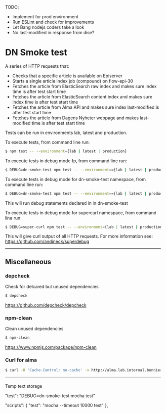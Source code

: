 TODO;
- Implement for prod environment
- Run ESLint and check for improvements
- Let Bang nodejs coders take a look
- No last-modified in response from dise?

# DN Smoke test
A series of HTTP requests that:  
- Checks that a specific article is available on Episerver
- Starts a single article index job (compound) on flow-epi-30
-  Fetches the article from ElasticSearch raw index and makes sure index time is after test start time
-  Fetches the article from ElasticSearch content index and makes sure index time is after test start time
-  Fetches the article from Alma API and makes sure index last-modified is after test start time
-  Fetches the article from Dagens Nyheter webpage and makes last-modified time is after test start time  

Tests can be run in environments lab, latest and production.

To execute tests, from command line run:
```sh
$ npm test -- --environment={lab | latest | production}
```

To execute tests in debug mode fp, from command line run:
```sh
$ DEBUG=dn-smoke-test npm test -- --environment=={lab | latest | production}
```

To execute tests in debug mode for dn-smoke-test namespace, from command line run:
```sh
$ DEBUG=dn-smoke-test npm test -- --environment=={lab | latest | production}
```
This will run debug statements declared in in dn-smoke-test


To execute tests in debug mode for supercurl namespace, from command line run:
```sh
$ DEBUG=super-curl npm test -- --environment={lab | latest | production}
```
This will give curl output of all HTTP requests. For more information see:  
https://github.com/andineck/superdebug

---

## Miscellaneous

### depcheck  
Check for delcared but unused dependencies  
```sh
$ depcheck
```
https://github.com/depcheck/depcheck  


### npm-clean  
Clean unused dependencies  
```sh
$ npm-clean
```
https://www.npmjs.com/package/npm-clean  

### Curl for alma
```sh
$ curl -H 'Cache-Control: no-cache' -v http://alma.lab.internal.bonnier.news/content/nyheter/sverige/varning-for-sno-och-halka-i-hela-landet/ | grep Last-Modified
```

---

####
Temp text storage

"test": "DEBUG=dn-smoke-test mocha test"

  "scripts": {
    "test": "mocha --timeout 10000 test"
  },

